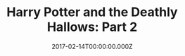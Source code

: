 ---
title: "Harry Potter and the Deathly Hallows: Part 2"
year: 2011
date: 2017-02-14T00:00:00.000Z
permalink: /almanac/movies/2017-02-14-harry-potter-and-the-deathly-hallows-part-2/index.html
rating: 3
---